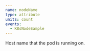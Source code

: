 ```yaml
---
name: nodeName
type: attribute
units: count
events:
  - K8sNodeSample
---
```


Host name that the pod is running on.
